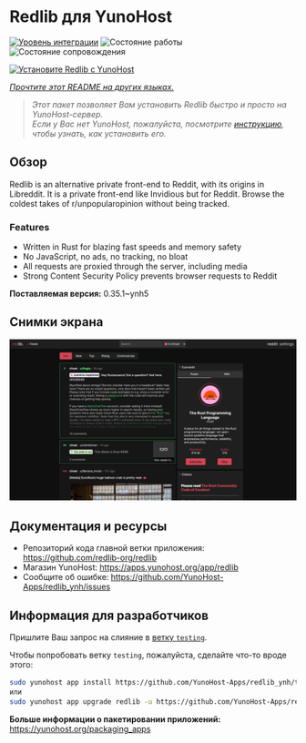 <!--
Важно: этот README был автоматически сгенерирован <https://github.com/YunoHost/apps/tree/master/tools/readme_generator>
Он НЕ ДОЛЖЕН редактироваться вручную.
-->

# Redlib для YunoHost

[![Уровень интеграции](https://dash.yunohost.org/integration/redlib.svg)](https://ci-apps.yunohost.org/ci/apps/redlib/) ![Состояние работы](https://ci-apps.yunohost.org/ci/badges/redlib.status.svg) ![Состояние сопровождения](https://ci-apps.yunohost.org/ci/badges/redlib.maintain.svg)

[![Установите Redlib с YunoHost](https://install-app.yunohost.org/install-with-yunohost.svg)](https://install-app.yunohost.org/?app=redlib)

*[Прочтите этот README на других языках.](./ALL_README.md)*

> *Этот пакет позволяет Вам установить Redlib быстро и просто на YunoHost-сервер.*  
> *Если у Вас нет YunoHost, пожалуйста, посмотрите [инструкцию](https://yunohost.org/install), чтобы узнать, как установить его.*

## Обзор

Redlib is an alternative private front-end to Reddit, with its origins in Libreddit. It is a private front-end like Invidious but for Reddit. Browse the coldest takes of r/unpopularopinion without being tracked.

### Features

- Written in Rust for blazing fast speeds and memory safety
- No JavaScript, no ads, no tracking, no bloat
- All requests are proxied through the server, including media
- Strong Content Security Policy prevents browser requests to Reddit


**Поставляемая версия:** 0.35.1~ynh5

## Снимки экрана

![Снимок экрана Redlib](./doc/screenshots/screenshot.png)

## Документация и ресурсы

- Репозиторий кода главной ветки приложения: <https://github.com/redlib-org/redlib>
- Магазин YunoHost: <https://apps.yunohost.org/app/redlib>
- Сообщите об ошибке: <https://github.com/YunoHost-Apps/redlib_ynh/issues>

## Информация для разработчиков

Пришлите Ваш запрос на слияние в [ветку `testing`](https://github.com/YunoHost-Apps/redlib_ynh/tree/testing).

Чтобы попробовать ветку `testing`, пожалуйста, сделайте что-то вроде этого:

```bash
sudo yunohost app install https://github.com/YunoHost-Apps/redlib_ynh/tree/testing --debug
или
sudo yunohost app upgrade redlib -u https://github.com/YunoHost-Apps/redlib_ynh/tree/testing --debug
```

**Больше информации о пакетировании приложений:** <https://yunohost.org/packaging_apps>

